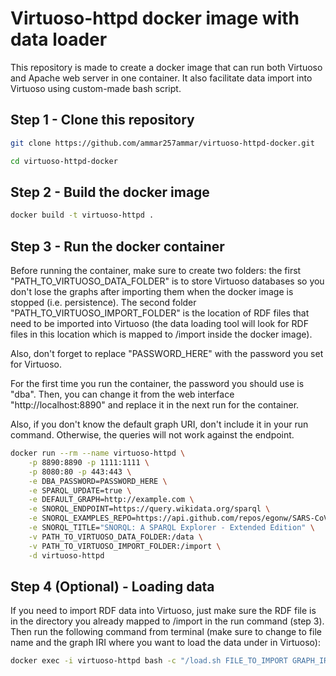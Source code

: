 # Virtuoso-httpd docker image with data loader

This repository is made to create a docker image that can run both Virtuoso and Apache web server in one container. It also facilitate data import into Virtuoso using custom-made bash script.



## Step 1 - Clone this repository

```bash
git clone https://github.com/ammar257ammar/virtuoso-httpd-docker.git

cd virtuoso-httpd-docker
```



## Step 2 - Build the docker image

```bash
docker build -t virtuoso-httpd .
```



## Step 3 - Run the docker container

Before running the container, make sure to create two folders: the first "PATH_TO_VIRTUOSO_DATA_FOLDER" is to store Virtuoso databases so you don't lose the graphs after importing them when the docker image is stopped (i.e. persistence). The second folder "PATH_TO_VIRTUOSO_IMPORT_FOLDER" is the location of RDF files that need to be imported into Virtuoso (the data loading tool will look for RDF files in this location which is mapped to /import inside the docker image).

Also, don't forget to replace "PASSWORD_HERE" with the password you set for Virtuoso.

For the first time you run the container, the password you should use is "dba". Then, you can change it from the web interface "http://localhost:8890" and replace it in the next run for the container.

Also, if you don't know the default graph URI, don't include it in your run command. Otherwise, the queries will not work against the endpoint.

```bash
docker run --rm --name virtuoso-httpd \
    -p 8890:8890 -p 1111:1111 \
    -p 8080:80 -p 443:443 \
    -e DBA_PASSWORD=PASSWORD_HERE \
    -e SPARQL_UPDATE=true \
    -e DEFAULT_GRAPH=http://example.com \
    -e SNORQL_ENDPOINT=https://query.wikidata.org/sparql \
    -e SNORQL_EXAMPLES_REPO=https://api.github.com/repos/egonw/SARS-CoV-2-Queries/contents/sparql \
    -e SNORQL_TITLE="SNORQL: A SPARQL Explorer - Extended Edition" \
    -v PATH_TO_VIRTUOSO_DATA_FOLDER:/data \
    -v PATH_TO_VIRTUOSO_IMPORT_FOLDER:/import \
    -d virtuoso-httpd
```



## Step 4 (Optional) - Loading data

If you need to import RDF data into Virtuoso, just make sure the RDF file is in the directory you already mapped to /import in the run command (step 3). Then run the following command from terminal (make sure to change to file name and the graph IRI where you want to load the data under in Virtuoso):

```bash
docker exec -i virtuoso-httpd bash -c "/load.sh FILE_TO_IMPORT GRAPH_IRI /data/load.log dba"
```



